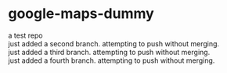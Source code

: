 # google-maps-dummy
a test repo  
just added a second branch. attempting to push without merging.  
just added a third branch. attempting to push without merging.  
just added a fourth branch. attempting to push without merging.  